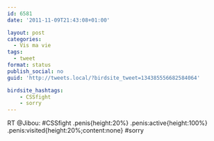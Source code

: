 ```yaml
---
id: 6581
date: '2011-11-09T21:43:08+01:00'

layout: post
categories:
  - Vis ma vie
tags:
  - tweet
format: status
publish_social: no
guid: 'http://tweets.local/?birdsite_tweet=134385556682584064'

birdsite_hashtags:
    - CSSfight
    - sorry
---
```


RT @Jibou: #CSSfight .penis{height:20%} .penis:active{height:100%} .penis:visited{height:20%;content:none} #sorry